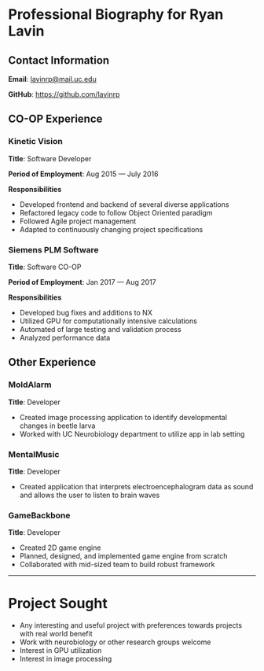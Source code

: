 # Professional Biography for Ryan Lavin
## Contact Information

__Email__: lavinrp@mail.uc.edu

__GitHub__: https://github.com/lavinrp

## CO-OP Experience
### Kinetic Vision

__Title__: Software Developer

__Period of Employment__: Aug 2015 — July 2016

__Responsibilities__
* Developed frontend and backend of several diverse applications
* Refactored legacy code to follow Object Oriented paradigm
* Followed Agile project management
* Adapted to continuously changing project specifications

### Siemens PLM Software
__Title__: Software CO-OP

__Period of Employment__: Jan 2017 — Aug 2017

__Responsibilities__
* Developed bug fixes and additions to NX
* Utilized GPU for computationally intensive calculations
* Automated of large testing and validation process
* Analyzed performance data

## Other Experience


### MoldAlarm
__Title__: Developer
* Created image processing application to identify developmental changes in beetle larva
* Worked with UC Neurobiology department to utilize app in lab setting

### MentalMusic
__Title__: Developer
* Created application that interprets electroencephalogram data as sound and allows the user to
listen to brain waves

### GameBackbone
__Title__: Developer
* Created 2D game engine
* Planned, designed, and implemented game engine from scratch
* Collaborated with mid-sized team to build robust framework

***

# Project Sought
* Any interesting and useful project with preferences towards projects with real world benefit
* Work with neurobiology or other research groups welcome
* Interest in GPU utilization
* Interest in image processing
